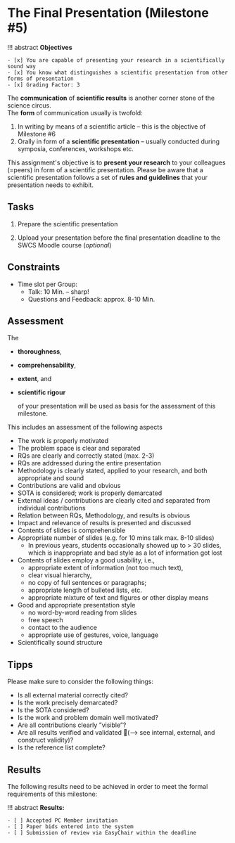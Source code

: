 # The Final Presentation (Milestone #5)

<!-- !!! question
    This milstone will be graded with factor: **1** -->

!!! abstract
    **Objectives**

    - [x] You are capable of presenting your research in a scientifically sound way
    - [x] You know what distinguishes a scientific presentation from other forms of presentation 
    - [x] Grading Factor: 3


The **communication** of **scientific results** is another corner stone of the science circus.  
The **form** of communication usually is twofold:

1. In writing by means of a scientific article – this is the objective of Milestone #6
2. Orally in form of a **scientific presentation** – usually conducted during symposia, conferences, workshops etc.

This assignment's objective is to **present your research** to your colleagues (=peers) in form of a scientific presentation. 
Please be aware that a scientific presentation follows a set of **rules and guidelines** that your presentation needs to exhibit.


## Tasks

1. Prepare the scientific presentation 
      
2. Upload your presentation before the final presentation deadline to the SWCS Moodle course (*optional*)


## Constraints

- Time slot per Group:
    - Talk: 10 Min. – sharp!
    - Questions and Feedback: approx. 8-10 Min.

## Assessment

The 

- **thoroughness**, 
- **comprehensability**, 
- **extent**, and 
- **scientific rigour** 
  
  of your presentation will be used as basis for the assessment of this milestone.  

This includes an assessment of the following aspects

- The work is properly motivated
- The problem space is clear and separated
- RQs are clearly and correctly stated (max. 2-3)
- RQs are addressed during the entire presentation
- Methodology is clearly stated, applied to your research, and both appropriate and sound
- Contributions are valid and obvious
- SOTA is considered; work is properly demarcated 
- External ideas / contributions are clearly cited and separated from individual contributions
- Relation between RQs, Methodology, and results is obvious
- Impact and relevance of results is presented and discussed 
- Contents of slides is comprehensible
- Appropriate number of slides (e.g. for 10 mins talk max. 8-10 slides)
    - In previous years, students occasionally showed up to > 30 slides, which is inappropriate and bad style as a lot of information got lost
- Contents of slides employ a good usability, i.e., 
    - appropriate extent of information (not too much text), 
    - clear visual hierarchy, 
    - no copy of full sentences or paragraphs; 
    - appropriate length of bulleted lists, etc.
    - appropriate mixture of text and figures or other display means
- Good and appropriate presentation style
    - no word-by-word reading from slides
    - free speech
    - contact to the audience
    - appropriate use of gestures, voice, language 
- Scientifically sound structure 


## Tipps 

Please make sure to consider the following things:

- Is all external material correctly cited?
- Is the work precisely demarcated?
- Is the SOTA considered?
- Is the work and problem domain well motivated?
- Are all contributions clearly ”visible”?
- Are all results verified and validated (--> see internal, external, and construct validity)?
- Is the reference list complete?




## Results

The following results need to be achieved in order to meet the formal requirements of this milestone:

!!! abstract
    __Results:__

    - [ ] Accepted PC Member invitation
    - [ ] Paper bids entered into the system
    - [ ] Submission of review via EasyChair within the deadline 
